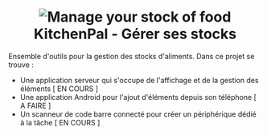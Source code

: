 <h1 align="center">
  <a><img src="https://next.ouranos.ovh/index.php/apps/files_sharing/publicpreview/njMYLHCeeKza3Zb?file=/&fileId=33308&x=1920&y=1080&a=true&etag=6351adead8e45519c4bfffb8c1e3b7d2" alt="Manage your stock of food"></a>
  KitchenPal - Gérer ses stocks
</h1>

Ensemble d'outils pour la gestion des stocks d'aliments. Dans ce projet se trouve : 
- Une application serveur qui s'occupe de l'affichage et de la gestion des éléments [ EN COURS ]
- Une application Android pour l'ajout d'éléments depuis son téléphone [ A FAIRE ]
- Un scanneur de code barre connecté pour créer un périphérique dédié à la tâche [ EN COURS ]